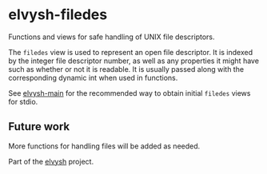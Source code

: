 elvysh-filedes
==============

Functions and views for safe handling of UNIX file descriptors.

The `filedes` view is used to represent an open file descriptor. It is indexed
by the integer file descriptor number, as well as any properties it might have
such as whether or not it is readable. It is usually passed along with the
corresponding dynamic int when used in functions.

See [elvysh-main][1] for the recommended way to obtain initial `filedes` views
for stdio.

Future work
-----------

More functions for handling files will be added as needed.

Part of the [elvysh][2] project.

[1]: https://github.com/shlevy/elvysh-main
[2]: https://github.com/shlevy/elvysh-project-documentation
